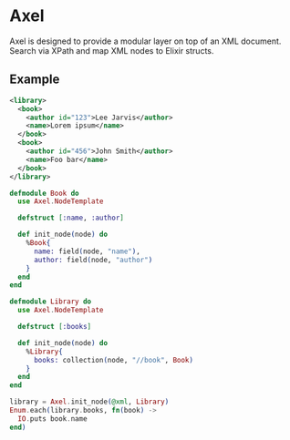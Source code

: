 # Axel

Axel is designed to provide a modular layer on top of an
XML document. Search via XPath and map XML nodes to Elixir structs.


## Example

```xml
<library>
  <book>
    <author id="123">Lee Jarvis</author>
    <name>Lorem ipsum</name>
  </book>
  <book>
    <author id="456">John Smith</author>
    <name>Foo bar</name>
  </book>
</library>
```

```elixir
defmodule Book do
  use Axel.NodeTemplate

  defstruct [:name, :author]

  def init_node(node) do
    %Book{
      name: field(node, "name"),
      author: field(node, "author")
    }
  end
end

defmodule Library do
  use Axel.NodeTemplate

  defstruct [:books]

  def init_node(node) do
    %Library{
      books: collection(node, "//book", Book)
    }
  end
end

library = Axel.init_node(@xml, Library)
Enum.each(library.books, fn(book) ->
  IO.puts book.name
end)
```
